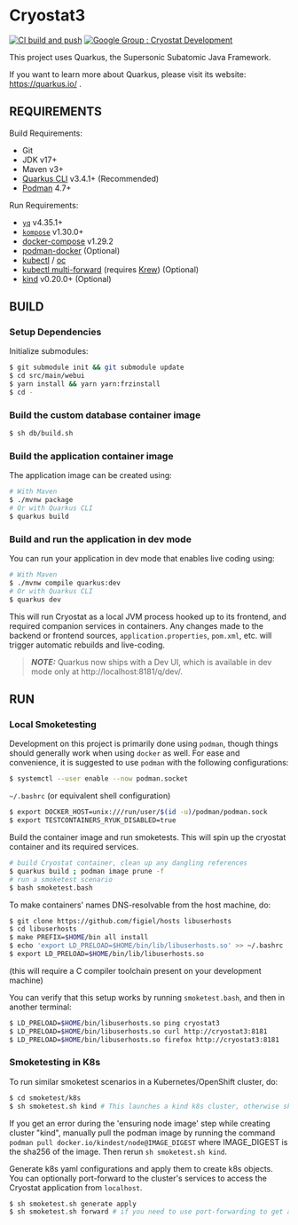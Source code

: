 # Cryostat3

[![CI build and push](https://github.com/cryostatio/cryostat3/actions/workflows/ci.yaml/badge.svg)](https://github.com/cryostatio/cryostat3/actions/workflows/ci.yaml)
[![Google Group : Cryostat Development](https://img.shields.io/badge/Google%20Group-Cryostat%20Development-blue.svg)](https://groups.google.com/g/cryostat-development)

This project uses Quarkus, the Supersonic Subatomic Java Framework.

If you want to learn more about Quarkus, please visit its website: https://quarkus.io/ .

## REQUIREMENTS

Build Requirements:
- Git
- JDK v17+
- Maven v3+
- [Quarkus CLI](https://quarkus.io/guides/cli-tooling) v3.4.1+ (Recommended)
- [Podman](https://podman.io/docs/installation) 4.7+

Run Requirements:
- [`yq`](https://github.com/mikefarah/yq) v4.35.1+
- [`kompose`](https://kompose.io/installation/) v1.30.0+
- [docker-compose](https://docs.docker.com/compose/install/) v1.29.2
- [podman-docker](https://packages.fedoraproject.org/pkgs/podman/podman-docker/) (Optional)
- [kubectl](https://kubernetes.io/docs/tasks/tools/install-kubectl-linux/) / [oc](https://docs.openshift.com/container-platform/latest/cli_reference/openshift_cli/getting-started-cli.html)
- [kubectl multi-forward](https://github.com/njnygaard/kubectl-multiforward) (requires [Krew](https://krew.sigs.k8s.io/docs/user-guide/setup/install/)) (Optional)
- [kind](https://kind.sigs.k8s.io/docs/user/quick-start) v0.20.0+ (Optional)

## BUILD

### Setup Dependencies

Initialize submodules:

```bash
$ git submodule init && git submodule update
$ cd src/main/webui
$ yarn install && yarn yarn:frzinstall
$ cd -
```

### Build the custom database container image

```bash
$ sh db/build.sh
```

### Build the application container image

The application image can be created using:

```bash
# With Maven
$ ./mvnw package
# Or with Quarkus CLI
$ quarkus build
```

### Build and run the application in dev mode

You can run your application in dev mode that enables live coding using:

```bash
# With Maven
$ ./mvnw compile quarkus:dev
# Or with Quarkus CLI
$ quarkus dev
```

This will run Cryostat as a local JVM process hooked up to its frontend, and required companion services in containers. Any changes made to the backend or frontend sources, `application.properties`, `pom.xml`, etc. will trigger automatic rebuilds and live-coding.

> **_NOTE:_**  Quarkus now ships with a Dev UI, which is available in dev mode only at http://localhost:8181/q/dev/.

## RUN

### Local Smoketesting

Development on this project is primarily done using `podman`, though things should generally work when using `docker` as well. For ease and convenience, it is suggested to use `podman` with the following configurations:

```bash
$ systemctl --user enable --now podman.socket
```

`~/.bashrc` (or equivalent shell configuration)
```bash
$ export DOCKER_HOST=unix:///run/user/$(id -u)/podman/podman.sock
$ export TESTCONTAINERS_RYUK_DISABLED=true
```

Build the container image and run smoketests. This will spin up the cryostat container and its required services.

```bash
# build Cryostat container, clean up any dangling references
$ quarkus build ; podman image prune -f
# run a smoketest scenario
$ bash smoketest.bash
```

To make containers' names DNS-resolvable from the host machine, do:
```bash
$ git clone https://github.com/figiel/hosts libuserhosts
$ cd libuserhosts
$ make PREFIX=$HOME/bin all install
$ echo 'export LD_PRELOAD=$HOME/bin/lib/libuserhosts.so' >> ~/.bashrc
$ export LD_PRELOAD=$HOME/bin/lib/libuserhosts.so
```
(this will require a C compiler toolchain present on your development machine)

You can verify that this setup works by running `smoketest.bash`, and then in another terminal:
```bash
$ LD_PRELOAD=$HOME/bin/libuserhosts.so ping cryostat3
$ LD_PRELOAD=$HOME/bin/libuserhosts.so curl http://cryostat3:8181
$ LD_PRELOAD=$HOME/bin/libuserhosts.so firefox http://cryostat3:8181
```

### Smoketesting in K8s

To run similar smoketest scenarios in a Kubernetes/OpenShift cluster, do:

```bash
$ cd smoketest/k8s
$ sh smoketest.sh kind # This launches a kind k8s cluster, otherwise skip this if you have another cluster accessible via kubectl/oc.
```

If you get an error during the 'ensuring node image' step while creating cluster "kind", manually pull the podman image by running the command `podman pull docker.io/kindest/node@IMAGE_DIGEST` where IMAGE_DIGEST is the sha256 of the image. Then rerun `sh smoketest.sh kind`.

Generate k8s yaml configurations and apply them to create k8s objects. You can optionally port-forward to the cluster's services to access the Cryostat application from `localhost`.

```bash
$ sh smoketest.sh generate apply
$ sh smoketest.sh forward # if you need to use port-forwarding to get access to the cluster's services
```
